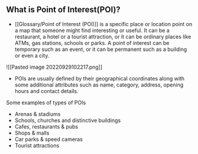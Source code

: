## What is Point of Interest(POI)?
-  [[Glossary/Point of Interest (POI)]] is a specific place or location point on a map that someone might find interesting or useful. It can be a restaurant, a hotel or a tourist attraction, or it can be ordinary places like ATMs, gas stations, schools or parks. A point of interest can be temporary such as an event, or it can be permanent such as a building or even a city.

![[Pasted image 20220929102217.png]]
- POIs are usually defined by their geographical coordinates along with some additional attributes such as name, category, address, opening hours and contact details.

Some examples of types of POIs 
-   Arenas & stadiums
-   Schools, churches and distinctive buildings
-   Cafes, restaurants & pubs
-   Shops & malls
-   Car parks & speed cameras
-   Tourist attractions